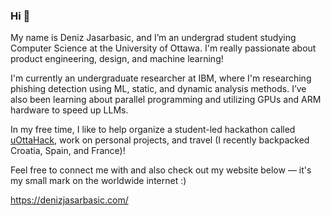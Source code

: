 ### Hi 🤠

My name is Deniz Jasarbasic, and I’m an undergrad student studying Computer Science at the University of Ottawa. I'm really passionate about product engineering, design, and machine learning!

I'm currently an undergraduate researcher at IBM, where I'm researching phishing detection using ML, static, and dynamic analysis methods. I’ve also been learning about parallel programming and utilizing GPUs and ARM hardware to speed up LLMs.

In my free time, I like to help organize a student-led hackathon called [uOttaHack](https://uottahack.ca/), work on personal projects, and travel (I recently backpacked Croatia, Spain, and France)!

Feel free to connect me with and also check out my website below — it's my small mark on the worldwide internet :)

https://denizjasarbasic.com/

